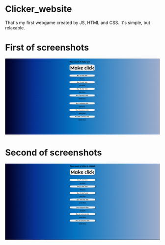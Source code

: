 # Clicker_website
That's my first webgame created by JS, HTML and CSS. It's simple, but relaxable.
# First of screenshots
![alt text](/Screenshots/Screenshot1.png)
# Second of screenshots
![alt text](/Screenshots/Screenshot2.png)
